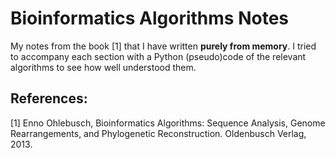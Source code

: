 # Bioinformatics Algorithms Notes
My notes from the book [1] that I have written **purely from memory**. I tried to accompany each section with a Python (pseudo)code of the relevant algorithms to see how well understood them.

## References:
[1] Enno Ohlebusch, Bioinformatics Algorithms: Sequence Analysis, Genome Rearrangements, and Phylogenetic Reconstruction. Oldenbusch Verlag, 2013.
